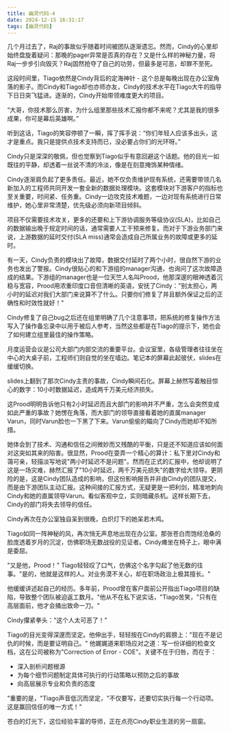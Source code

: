 ```yaml
---
title: 幽灵代码-4
date: 2024-12-15 16:31:17
tags: [幽灵代码]
---
```


几个月过去了，Raj的事故似乎随着时间被团队逐渐遗忘。然而，Cindy的心里却始终盘旋着疑问：那晚的pager异常是否真的存在？又是什么样的神秘力量，将Raj一步步引向毁灭？Raj固然抢夺了自己的功劳，但最多是可恶，却罪不至死。

这段时间里，Tiago依然是Cindy背后的定海神针 - 这个总是每晚出现在办公室角落的影子。而Cindy和Tiago却也亦师亦友，Cindy的技术水平在Tiago大牛的指导下日日突飞猛进。逐渐的，Cindy开始带领难度更大的项目。

“大哥，你技术那么厉害，为什么组里那些技术汇报你都不来呢？尤其是我的很多成果，你可是幕后英雄啊。” 

听到这话，Tiago的笑容停顿了一瞬，挥了挥手说：“你们年轻人应该多出头，这才是重点。我只是提供点技术支持而已，没必要占你们的光环呀。”

Cindy只是深深的敬佩，但也觉察到Tiago似乎有意回避这个话题。他的目光一如既往的平静，却透着一丝说不清的冷淡，像是在刻意掩饰某种情绪。

Cindy逐渐肩负起了更多责任。最近，她不仅负责维护现有系统，还需要带领几名新加入的工程师共同开发一套全新的数据处理模块。这套模块对下游客户的指标也至关重要，时间紧、任务重。Cindy一边攻克技术难题，一边对现有系统进行日常维护，她心里非常清楚，优先级必须向新项目倾斜。

项目不仅需要技术攻关，更多的还要和上下游协调服务等级协议(SLA)，比如自己的数据输出晚于规定时间的话，通常需要人工干预来修复。而对于下游业务部门来说，上游数据的延时交付(SLA miss)通常会造成自己所属业务的故障或更多的延时。

有一天，Cindy负责的模块出了故障，数据交付延时了两个小时，很自然下游的业务也发出了警报。Cindy很贴心的和下游组的manager沟通，也询问了这次故障造成的结果。下游组的manager也是一位天竺人名叫Prood，他那深邃的眼神透着沉稳与宽容，Prood用浓重印度口音但清晰的英语，安抚了Cindy："别太担心，两小时的延迟对我们大部门来说算不了什么。只要你们修复了并且额外保证之后的正确性和时效性就好！"

Cindy修复了自己bug之后还在组里明确了几个注意事项，把系统的修复操作方法写入了操作备忘录中以用于被后人参考，当然这些都是在Tiago的提示下，她也会了如何建立组里最佳的操作策略。

月度运营会议是公司大部门内部交流的重要平台。会议室里，各级管理者往往坐在中心的大桌子前，工程师们则自觉的坐在墙边。笔记本的屏幕此起彼伏，slides在缓缓切换。

slides上翻到了那次Cindy主责的事故，Cindy瞬间石化。屏幕上赫然写着触目惊心的数字：10小时数据延迟，造成两千万美元经济损失。

这Prood明明告诉他只有2小时延迟而且大部门的影响并不严重，怎么会突然变成如此严重的事故？她愣在角落，而大部门的领导直接看着她的直属manager Varun，同时Varun脸也一下黑了下来。Varun偷偷的瞄向了Cindy而她却不知所措。

她体会到了技术、沟通和信任之间微妙而又残酷的平衡，只是还不知道应该如何面对这突如其来的陷害。很显然，Prood在耍弄一个精心的算计：私下里对Cindy和蔼可亲，轻描淡写地说"两小时延迟不是问题"。然而在正式的汇报中，他却说明了这是一场灾难，赫然汇报了"10小时延迟，两千万美元损失"的数字给大领导。更阴险的是，这是Cindy团队造成的影响，但这份影响报告并非由Cindy的团队提交，而是由下游团队主动汇报。这种间接的汇报方式，无疑更是一把利剑，精准地刺向Cindy和她的直属领导Varun。看似客观中立，实则暗藏杀机。这样长期下去，Cindy的部门将失去领导的信任。

Cindy再次在办公室独自呆到很晚，白炽灯下的她呆若木鸡。

Tiago如同一阵神秘的风，再次悄无声息地出现在办公室。那张苍白而饱经沧桑的脸庞透着岁月的沉淀，仿佛职场无数战役的见证者。Cindy瘫坐在椅子上，眼中满是委屈。

"又是他，Prood！" Tiago轻轻叹了口气，仿佛这个名字勾起了他无数的往事。"是的，他就是这样的人。对业务漠不关心，却在职场政治上极其擅长。"

他缓缓讲述起自己的经历。多年前，Prood曾在客户面前公开指出Tiago项目的缺陷，导致整个团队被迫返工数月。"他从不在私下说实话，"Tiago苦笑，"只有在高层面前，他才会捅出致命一刀。"

Cindy攥紧拳头："这个人太可恶了！"

Tiago的目光变得深邃而坚定。他伸出手，轻轻按在Cindy的肩膀上："现在不是记仇的时候，而是要证明自己。"
他娓娓道来职场应对之道：写一份详细的检查文档，这在公司被称为"Correction of Error - COE"。关键不在于归咎，而在于：

- 深入剖析问题根源
- 为每个细节问题制定具体可执行的行动策略以预防之后的事故
- 向高层展示专业和负责的态度

"重要的是，"Tiago声音低沉而坚定，"不仅要写，还要切实执行每一个行动项。这是赢回信任的唯一方式！"

苍白的灯光下，这位经验丰富的导师，正在点亮Cindy职业生涯的另一扇窗。



